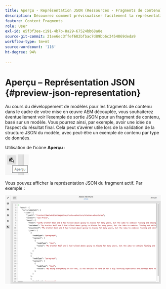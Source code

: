 ```yaml
---
title: Aperçu - Représentation JSON (Ressources - Fragments de contenu)
description: Découvrez comment prévisualiser facilement la représentation JSON de vos fragments de contenu lors de la mise en œuvre de votre solution AEM découplée.
feature: Content Fragments
role: User
exl-id: e5f3f3ee-c191-4b7b-8a29-67524bb68a8e
source-git-commit: 21ee6ec3ffef602bfbac7d89bb6c3454869deda9
workflow-type: tm+mt
source-wordcount: '116'
ht-degree: 94%

---
```


# Aperçu – Représentation JSON {#preview-json-representation}

Au cours du développement de modèles pour les fragments de contenu dans le cadre de votre mise en œuvre AEM découplée, vous souhaiterez éventuellement voir l’exemple de sortie JSON pour un fragment de contenu, basé sur un modèle. Vous pourrez ainsi, par exemple, avoir une idée de l’aspect du résultat final. Cela peut s’avérer utile lors de la validation de la structure JSON du modèle, avec peut-être un exemple de contenu par type de données.

Utilisation de l’icône **Aperçu** :

![Éditeur de fragment de contenu – onglet Aperçu](assets/cfm-preview-01.png)

Vous pouvez afficher la représentation JSON du fragment actif. Par exemple :

![Éditeur de fragment de contenu – Aperçu d’un fragment](assets/cfm-preview-02.png)
